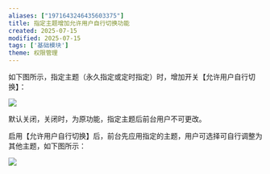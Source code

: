 ```yaml
---
aliases: ["1971643246435603375"]
title: 指定主题增加允许用户自行切换功能
created: 2025-07-15
modified: 2025-07-15
tags: ['基础模块']
theme: 权限管理
---
```


如下图所示，指定主题（永久指定或定时指定）时，增加开关【允许用户自行切换】：

![](308a4ec3cb884043e6e513597ec85abb.jpg)

默认关闭，关闭时，为原功能，指定主题后前台用户不可更改。

启用【允许用户自行切换】后，前台先应用指定的主题，用户可选择可自行调整为其他主题，如下图所示：

![](b4c562f0a7965bbff38f8b3dffbe493e.jpg)